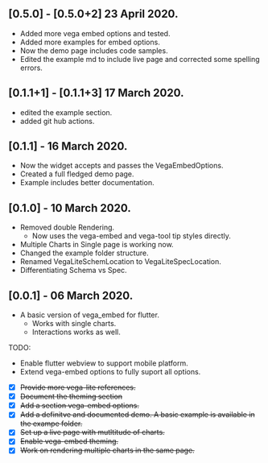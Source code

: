 ## [0.5.0] - [0.5.0+2] 23 April 2020.

- Added more vega embed options and tested.
- Added more examples for embed options.
- Now the demo page includes code samples.
- Edited the example md to include live page and corrected some spelling errors.

## [0.1.1+1] - [0.1.1+3] 17 March 2020.

- edited the example section.
- added git hub actions.

## [0.1.1] - 16 March 2020.

- Now the widget accepts and passes the VegaEmbedOptions.
- Created a full fledged demo page.
- Example includes better documentation.

## [0.1.0] - 10 March 2020.

- Removed double Rendering.
  - Now uses the vega-embed and vega-tool tip styles directly.
- Multiple Charts in Single page is working now.
- Changed the example folder structure.
- Renamed VegaLiteSchemLocation to VegaLiteSpecLocation.
- Differentiating Schema vs Spec.

## [0.0.1] - 06 March 2020.

- A basic version of vega_embed for flutter.
  - Works with single charts.
  - Interactions works as well.

TODO:

- Enable flutter webview to support mobile platform.
- Extend vega-embed options to fully suport all options.
- [x] ~~Provide more vega-lite references.~~
- [x] ~~Document the theming section~~
- [x] ~~Add a section vega-embed options.~~
- [x] ~~Add a definitve and documented demo. A basic example is available in the exampe folder.~~
- [x] ~~Set up a live page with mutltitude of charts.~~
- [x] ~~Enable vega-embed theming.~~
- [x] ~~Work on rendering multiple charts in the same page.~~
